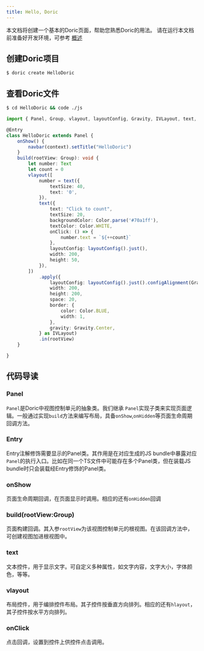 ```yaml
---
title: Hello, Doric
---
```

本文档将创建一个基本的Doric页面，帮助您熟悉Doric的用法。
请在运行本文档前准备好开发环境，可参考 [概述](./)
## 创建Doric项目
```bash
$ doric create HelloDoric
```

## 查看Doric文件
```bash
$ cd HelloDoric && code ./js
```

```TypeScript
import { Panel, Group, vlayout, layoutConfig, Gravity, IVLayout, text, Text, Color, navbar } from "doric";

@Entry
class HelloDoric extends Panel {
    onShow() {
        navbar(context).setTitle("HelloDoric")
    }
    build(rootView: Group): void {
        let number: Text
        let count = 0
        vlayout([
            number = text({
                textSize: 40,
                text: '0',
            }),
            text({
                text: "Click to count",
                textSize: 20,
                backgroundColor: Color.parse('#70a1ff'),
                textColor: Color.WHITE,
                onClick: () => {
                    number.text = `${++count}`
                },
                layoutConfig: layoutConfig().just(),
                width: 200,
                height: 50,
            }),
        ])
            .apply({
                layoutConfig: layoutConfig().just().configAlignment(Gravity.Center),
                width: 200,
                height: 200,
                space: 20,
                border: {
                    color: Color.BLUE,
                    width: 1,
                },
                gravity: Gravity.Center,
            } as IVLayout)
            .in(rootView)
    }

}
```
## 代码导读

### Panel
`Panel`是Doric中视图控制单元的抽象类。我们继承 `Panel`实现子类来实现页面逻辑。一般通过实现`build`方法来编写布局，具备`onShow`,`onHidden`等页面生命周期回调方法。

### Entry
Entry注解修饰需要显示的Panel类。其作用是在对应生成的JS bundle中暴露对应`Panel`的执行入口。比如在同一个TS文件中可能存在多个Panel类，但在装载JS bundle时只会装载经Entry修饰的Panel类。

### onShow

页面生命周期回调，在页面显示时调用。相应的还有`onHidden`回调

### build(rootView:Group)
页面构建回调。其入参`rootView`为该视图控制单元的根视图。在该回调方法中，可创建视图加进根视图中。

### text
文本控件，用于显示文字。可自定义多种属性，如文字内容，文字大小，字体颜色，等等。

### vlayout
布局控件，用于编排控件布局。其子控件按垂直方向排列。相应的还有`hlayout`，其子控件按水平方向排列。

### onClick
点击回调，设置到控件上供控件点击调用。



